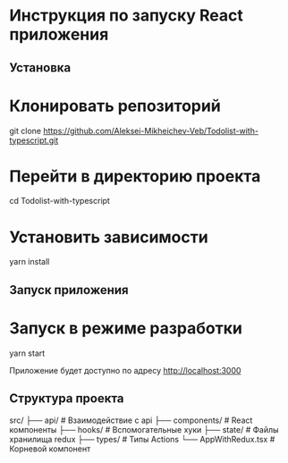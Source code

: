 # Инструкция по запуску React приложения

## Установка

# Клонировать репозиторий
git clone https://github.com/Aleksei-Mikheichev-Veb/Todolist-with-typescript.git

# Перейти в директорию проекта
cd Todolist-with-typescript

# Установить зависимости
yarn install

## Запуск приложения

# Запуск в режиме разработки
yarn start

Приложение будет доступно по адресу [http://localhost:3000](http://localhost:3000)


## Структура проекта

src/
  ├── api/          # Взаимодействие c api 
  ├── components/   # React компоненты
  ├── hooks/        # Вспомогательные хуки
  ├── state/        # Файлы хранилища redux 
  ├── types/        # Типы Actions
  └── AppWithRedux.tsx   # Корневой компонент
